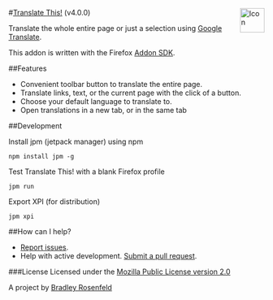 #[Translate This!](https://addons.mozilla.org/en-US/firefox/addon/translate-this/) (v4.0.0) <img src="https://raw.githubusercontent.com/BoringCode/TranslateThis/master/icon.png" alt="Icon" align="right" height="48"/>

Translate the whole entire page or just a selection using [Google Translate](http://translate.google.com). 

This addon is written with the Firefox [Addon SDK](https://wiki.mozilla.org/Labs/Jetpack).

##Features

- Convenient toolbar button to translate the entire page.
- Translate links, text, or the current page with the click of a button.
- Choose your default language to translate to.
- Open translations in a new tab, or in the same tab

##Development

Install jpm (jetpack manager) using npm

```
npm install jpm -g
```

Test Translate This! with a blank Firefox profile

```
jpm run
```

Export XPI (for distribution)

```
jpm xpi
```

##How can I help?

- [Report issues](https://github.com/BoringCode/TranslateThis/issues).
- Help with active development. [Submit a pull request](https://github.com/BoringCode/TranslateThis/pulls).

###License
Licensed under the [Mozilla Public License version 2.0](https://www.mozilla.org/MPL/2.0/)

A project by [Bradley Rosenfeld](http://bradleyrosenfeld.com)
